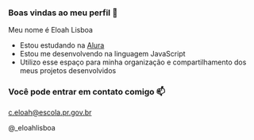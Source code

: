 ### Boas vindas ao meu perfil 💙

Meu nome é Eloah Lisboa

- Estou estudando na [Alura](https://www.alura.com.br)
- Estou me desenvolvendo na linguagem JavaScript
- Utilizo esse espaço para minha organização e compartilhamento dos meus projetos desenvolvidos

### Você pode entrar em contato comigo 📫

c.eloah@escola.pr.gov.br

@_eloahlisboa
